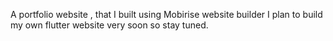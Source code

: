 A portfolio website , that I built using Mobirise website builder
I plan to build my own flutter website very soon so stay tuned.
